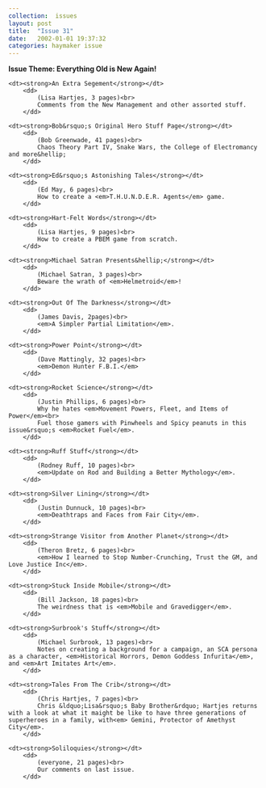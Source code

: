 ```yaml
---
collection:  issues
layout: post
title:  "Issue 31"
date:   2002-01-01 19:37:32
categories: haymaker issue
---
```


<dl>
	<dt class="theme"><strong>Issue Theme: Everything Old is New Again!</theme></strong></dt>

	<dt><strong>An Extra Segement</strong></dt>
		<dd>
		 	(Lisa Hartjes, 3 pages)<br>
			Comments from the New Management and other assorted stuff.
		</dd>

	<dt><strong>Bob&rsquo;s Original Hero Stuff Page</strong></dt>
		<dd>
		 	(Bob Greenwade, 41 pages)<br>
			Chaos Theory Part IV, Snake Wars, the College of Electromancy and more&hellip;
		</dd>
		
	<dt><strong>Ed&rsquo;s Astonishing Tales</strong></dt>
		<dd>
		 	(Ed May, 6 pages)<br>
			How to create a <em>T.H.U.N.D.E.R. Agents</em> game.
		</dd>
	
	<dt><strong>Hart-Felt Words</strong></dt>
		<dd>
		 	(Lisa Hartjes, 9 pages)<br>
			How to create a PBEM game from scratch.
		</dd>

	<dt><strong>Michael Satran Presents&hellip;</strong></dt>
		<dd>
		 	(Michael Satran, 3 pages)<br>
			Beware the wrath of <em>Helmetroid</em>!
		</dd>
			
	<dt><strong>Out Of The Darkness</strong></dt>
		<dd>
		 	(James Davis, 2pages)<br>
			<em>A Simpler Partial Limitation</em>.
		</dd>
	
	<dt><strong>Power Point</strong></dt>
		<dd>
		 	(Dave Mattingly, 32 pages)<br>
			<em>Demon Hunter F.B.I.</em>
		</dd>
		
	<dt><strong>Rocket Science</strong></dt>
		<dd>
		 	(Justin Phillips, 6 pages)<br>
			Why he hates <em>Movement Powers, Fleet, and Items of Power</em><br>
			Fuel those gamers with Pinwheels and Spicy peanuts in this issue&rsquo;s <em>Rocket Fuel</em>.
		</dd>

	<dt><strong>Ruff Stuff</strong></dt>
		<dd>
			(Rodney Ruff, 10 pages)<br>
			<em>Update on Rod and Building a Better Mythology</em>.
		</dd>
			
	<dt><strong>Silver Lining</strong></dt>
		<dd>
		 	(Justin Dunnuck, 10 pages)<br>
			<em>Deathtraps and Faces from Fair City</em>.
		</dd>

	<dt><strong>Strange Visitor from Another Planet</strong></dt>
		<dd>
		 	(Theron Bretz, 6 pages)<br>
			<em>How I learned to Stop Number-Crunching, Trust the GM, and Love Justice Inc</em>.
		</dd>

	<dt><strong>Stuck Inside Mobile</strong></dt>
		<dd>
		 	(Bill Jackson, 18 pages)<br>
			The weirdness that is <em>Mobile and Gravedigger</em>.
		</dd>
	
	<dt><strong>Surbrook's Stuff</strong></dt>
		<dd>
		 	(Michael Surbrook, 13 pages)<br>
			Notes on creating a background for a campaign, an SCA persona as a character, <em>Historical Horrors, Demon Goddess Infurita</em>, and <em>Art Imitates Art</em>.
		</dd>
		
	<dt><strong>Tales From The Crib</strong></dt>
		<dd>
		 	(Chris Hartjes, 7 pages)<br>
			Chris &ldquo;Lisa&rsquo;s Baby Brother&rdquo; Hartjes returns with a look at what it maight be like to have three generations of superheroes in a family, with<em> Gemini, Protector of Amethyst City</em>.
		</dd>

	<dt><strong>Soliloquies</strong></dt>
		<dd>
		 	(everyone, 21 pages)<br>
			Our comments on last issue.
		</dd>
		
</dl>
